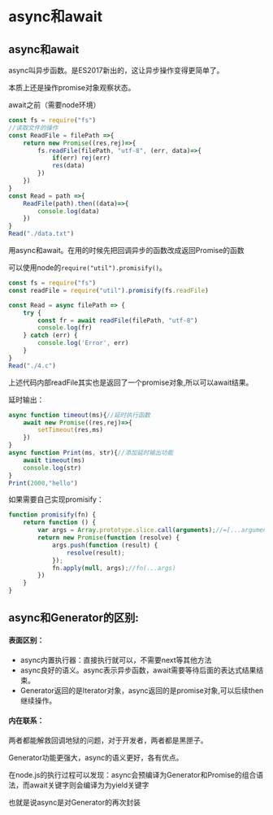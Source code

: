 # async和await



## async和await

async叫异步函数。是ES2017新出的，这让异步操作变得更简单了。

本质上还是操作promise对象观察状态。



await之前（需要node环境）

```js
const fs = require("fs")
//读取文件的操作
const ReadFile = filePath =>{
    return new Promise((res,rej)=>{
        fs.readFile(filePath, "utf-8", (err, data)=>{
            if(err) rej(err)
            res(data)
        })
    })
}
const Read = path =>{
    ReadFile(path).then((data)=>{
        console.log(data)
    })
}
Read("./data.txt")
```

用async和await。在用的时候先把回调异步的函数改成返回Promise的函数

可以使用node的`require("util").promisify()`。

```js
const fs = require("fs")
const readFile = require("util").promisify(fs.readFile)

const Read = async filePath => {
    try {
        const fr = await readFile(filePath, "utf-8")
        console.log(fr)
    } catch (err) {
        console.log('Error', err)
    }    
}
Read("./4.c")
```

上述代码内部readFile其实也是返回了一个promise对象,所以可以await结果。

延时输出：

```js
async function timeout(ms){//延时执行函数
	await new Promise((res,rej)=>{
		setTimeout(res,ms)
	})
}
async function Print(ms, str){//添加延时输出功能
	await timeout(ms)
	console.log(str)
}
Print(2000,"hello")
```

如果需要自己实现promisify：

```js
function promisify(fn) {
    return function () {
        var args = Array.prototype.slice.call(arguments);//=[...arguments]
        return new Promise(function (resolve) {
            args.push(function (result) {
                resolve(result);
            });
            fn.apply(null, args);//fn(...args)
        })
    }
}
```



## **async和Generator的区别**:

#### 表面区别：

- async内置执行器：直接执行就可以，不需要next等其他方法 
- async良好的语义。async表示异步函数，await需要等待后面的表达式结果结束。
- Generator返回的是Iterator对象，async返回的是promise对象,可以后续then继续操作。


#### 内在联系：

两者都能解救回调地狱的问题，对于开发者，两者都是黑匣子。

Generator功能更强大，async的语义更好，各有优点。

在node.js的执行过程可以发现：async会预编译为Generator和Promise的组合语法，而await关键字则会编译为为yield关键字

也就是说async是对Generator的再次封装